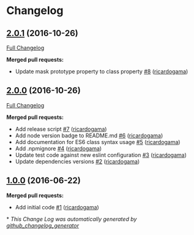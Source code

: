 # Changelog

## [2.0.1](https://github.com/seegno/bookshelf-mask/tree/2.0.1) (2016-10-26)
[Full Changelog](https://github.com/seegno/bookshelf-mask/compare/2.0.0...2.0.1)

**Merged pull requests:**

- Update mask prototype property to class property [\#8](https://github.com/seegno/bookshelf-mask/pull/8) ([ricardogama](https://github.com/ricardogama))

## [2.0.0](https://github.com/seegno/bookshelf-mask/tree/2.0.0) (2016-10-26)
[Full Changelog](https://github.com/seegno/bookshelf-mask/compare/1.0.0...2.0.0)

**Merged pull requests:**

- Add release script [\#7](https://github.com/seegno/bookshelf-mask/pull/7) ([ricardogama](https://github.com/ricardogama))
- Add node version badge to README.md [\#6](https://github.com/seegno/bookshelf-mask/pull/6) ([ricardogama](https://github.com/ricardogama))
- Add documentation for ES6 class syntax usage [\#5](https://github.com/seegno/bookshelf-mask/pull/5) ([ricardogama](https://github.com/ricardogama))
- Add .npmignore [\#4](https://github.com/seegno/bookshelf-mask/pull/4) ([ricardogama](https://github.com/ricardogama))
- Update test code against new eslint configuration [\#3](https://github.com/seegno/bookshelf-mask/pull/3) ([ricardogama](https://github.com/ricardogama))
- Update dependencies versions [\#2](https://github.com/seegno/bookshelf-mask/pull/2) ([ricardogama](https://github.com/ricardogama))

## [1.0.0](https://github.com/seegno/bookshelf-mask/tree/1.0.0) (2016-06-22)
**Merged pull requests:**

- Add initial code [\#1](https://github.com/seegno/bookshelf-mask/pull/1) ([ricardogama](https://github.com/ricardogama))



\* *This Change Log was automatically generated by [github_changelog_generator](https://github.com/skywinder/Github-Changelog-Generator)*